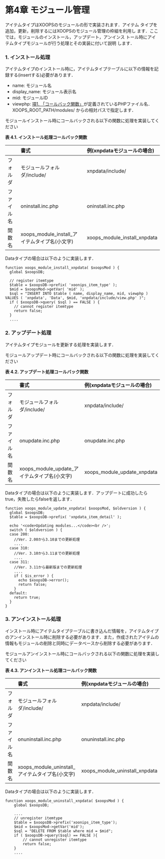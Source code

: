 # 第4章 モジュール管理

アイテムタイプはXOOPSのモジュールの形で実装されます．アイテム タイプを追加，更新，削除するにはXOOPSのモジュール管理の枠組を利用し ます．ここでは，モジュールのインストール，アップデート，アンインス トール時にアイテムタイプモジュールが行う処理とその実装に付いて説明 します．

### 1. インストール処理

アイテムタイプのインストール時に，アイテムタイプテーブルに以下の情報を記録する\(insertする\)必要があります．

* name: モジュール名
* display\_name: モジュール表示名
* mid: モジュールID
* viewphp: [項1. 「コールバック関数」](https://xoonips.osdn.jp/manuals/itemtype-340/itemtype.html#itemtype.callback)が定義されているPHPファイル名．XOOPS\_ROOT\_PATH/modules/ からの相対パスで指定します．

モジュールインストール時にコールバックされる以下の関数に処理を実装してください

**表 4.1. インストール処理コールバック関数**

|  | 書式 | 例\(xnpdataモジュールの場合\) |
| :--- | :--- | :--- |
| フォルダ | モジュールフォルダ/include/ | xnpdata/include/ |
| ファイル名 | oninstall.inc.php | oninstall.inc.php |
| 関数名 | xoops\_module\_install\_アイテムタイプ名\(小文字\) | xoops\_module\_install\_xnpdata |

Dataタイプの場合は以下のように実装します．

```text
function xoops_module_install_xnpdata( $xoopsMod ) {
  global $xoopsDB;

  // register itemtype
  $table = $xoopsDB->prefix( 'xoonips_item_type' );
  $mid = $xoopsMod->getVar( 'mid' );
  $sql = "INSERT INTO $table ( name, display_name, mid, viewphp ) VALUES ( 'xnpdata', 'Data', $mid, 'xnpdata/include/view.php' )";
  if ( $xoopsDB->query( $sql ) == FALSE ) {
    // cannot register itemtype
    return false;
  }
  ....
```

### 2. アップデート処理

アイテムタイプモジュールを更新する処理を実装します．

モジュールアップデート時にコールバックされる以下の関数に処理を実装してください

**表 4.2. アップデート処理コールバック関数**

|  | 書式 | 例\(xnpdataモジュールの場合\) |
| :--- | :--- | :--- |
| フォルダ | モジュールフォルダ/include/ | xnpdata/include/ |
| ファイル名 | onupdate.inc.php | onupdate.inc.php |
| 関数名 | xoops\_module\_update\_アイテムタイプ名\(小文字\) | xoops\_module\_update\_xnpdata |

Dataタイプの場合は以下のように実装します．アップデートに成功したらtrue，失敗したらfalseを返します．

```text
function xoops_module_update_xnpdata( $xoopsMod, $oldversion ) {
  global $xoopsDB;
  $table = $xoopsDB->prefix( 'xnpdata_item_detail' );

  echo '<code>Updating modules...</code><br />';
  switch ( $oldversion ) {
  case 200:
    //Ver. 2.00から3.10までの更新処理
    ....
  case 310:
    //Ver. 3.10から3.11までの更新処理
    ....
  case 311:
    //Ver. 3.11から最新版までの更新処理
    ....
    if ( $is_error ) {
      echo $xoopsDB->error();
      return false;
    }
  default:
    return true;
  }
}
```

### 3. アンインストール処理

インストール時にアイテムタイプテーブルに書き込んだ情報を，アイテムタイプのアンインストール時に削除する必要があります．また，作成されたアイテムの情報もモジュールの削除と同時にデータベースから削除する必要があります．

モジュールアンインストール時にコールバックされる以下の関数に処理を実装してください

**表 4.3. アンインストール処理コールバック関数**

|  | 書式 | 例\(xnpdataモジュールの場合\) |
| :--- | :--- | :--- |
| フォルダ | モジュールフォルダ/include/ | xnpdata/include/ |
| ファイル名 | onuninstall.inc.php | onuninstall.inc.php |
| 関数名 | xoops\_module\_uninstall\_アイテムタイプ名\(小文字\) | xoops\_module\_uninstall\_xnpdata |

Dataタイプの場合は以下のように実装します．

```text
function xoops_module_uninstall_xnpdata( $xoopsMod ) {
	global $xoopsDB;
	
    ....
	// unregister itemtype
	$table = $xoopsDB->prefix('xoonips_item_type');
	$mid = $xoopsMod->getVar('mid');
	$sql = "DELETE FROM $table where mid = $mid";
	if ( $xoopsDB->query($sql) == FALSE ){
		// cannot unregister itemtype
		return false;
	}
    ....

```

